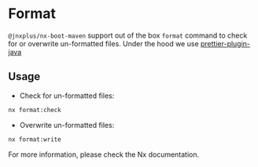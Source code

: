 # Format

`@jnxplus/nx-boot-maven` support out of the box `format` command to check for or overwrite un-formatted files.
Under the hood we use [prettier-plugin-java](https://www.npmjs.com/package/prettier-plugin-java)

## Usage

- Check for un-formatted files:

```bash
nx format:check
```

- Overwrite un-formatted files:

```bash
nx format:write
```

For more information, please check the Nx documentation.
